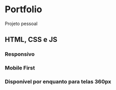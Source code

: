 # Portfolio
Projeto pessoal

## HTML, CSS e JS
### Responsivo
### Mobile First
### Disponível por enquanto para telas 360px

